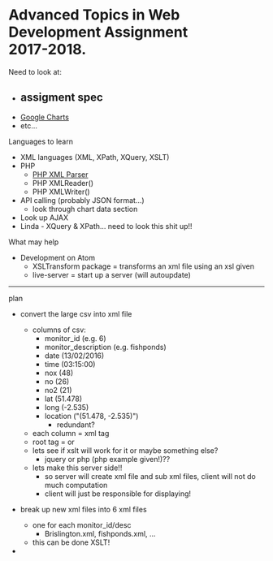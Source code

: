 # Advanced Topics in Web Development Assignment <br/> 2017-2018.

Need to look at:
- assigment spec
  -
- [Google Charts](https://developers.google.com/chart/)
- etc...

Languages to learn
- XML languages (XML, XPath, XQuery, XSLT)
- PHP
  - [PHP XML Parser](https://www.w3schools.com/php/php_xml_simplexml_read.asp)
  - PHP XMLReader()
  - PHP XMLWriter()
- API calling (probably JSON format...)
  - look through chart data section
- Look up AJAX
- Linda - XQuery & XPath... need to look this shit up!!

What may help
- Development on Atom
  - XSLTransform package = transforms an xml file using an xsl given
  - live-server = start up a server (will autoupdate)

-----------

plan

- convert the large csv into xml file
  - columns of csv:
    - monitor_id (e.g. 6)
    - monitor_description (e.g. fishponds)
    - date (13/02/2016)
    - time (03:15:00)
    - nox (48)
    - no (26)
    - no2 (21)
    - lat (51.478)
    - long (-2.535)
    - location ("(51.478, -2.535)")
      - redundant?
  - each column = xml tag
  - root tag = <list> or <rows>
  - lets see if xslt will work for it or maybe something else?
    - jquery or php (php example given!)??
  - lets make this server side!!
    - so server will create xml file and sub xml files, client will not do much computation
    - client will just be responsible for displaying!

- break up new xml files into 6 xml files
  - one for each monitor_id/desc
    - Brislington.xml, fishponds.xml, ...
  - this can be done XSLT!

-
